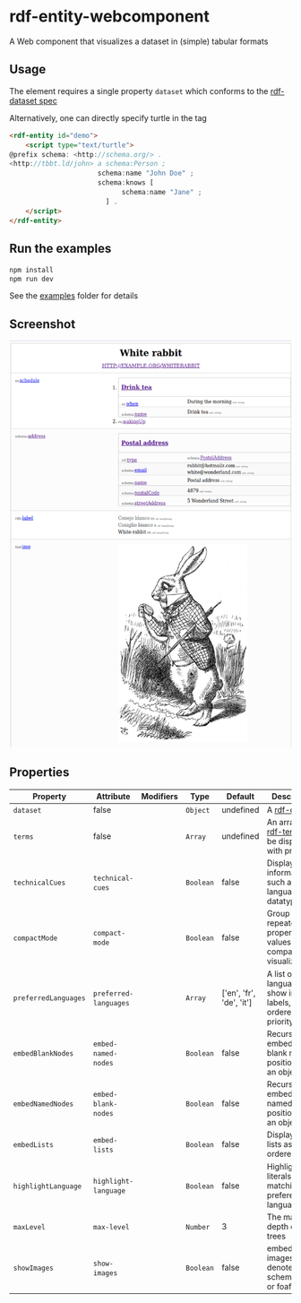 # rdf-entity-webcomponent

A Web component that visualizes a dataset in (simple) tabular formats

## Usage

The element requires a single property `dataset` which conforms to
the [rdf-dataset spec](https://rdf.js.org/dataset-spec/)

Alternatively, one can directly specify turtle in the tag 

```html
<rdf-entity id="demo">
    <script type="text/turtle">
@prefix schema: <http://schema.org/> .
<http://tbbt.ld/john> a schema:Person ;
                      schema:name "John Doe" ;
                      schema:knows [
                            schema:name "Jane" ;
                        ] .
    </script>
</rdf-entity>
```

## Run the examples

```
npm install
npm run dev
```

See the [examples](./examples) folder for details

## Screenshot

![screenshot.png](./docs/screenshot.png)

## Properties

| Property             | Attribute             | Modifiers | Type      | Default                  | Description                                                                                               |
|----------------------|-----------------------|-----------|-----------|--------------------------|-----------------------------------------------------------------------------------------------------------|
| `dataset`            | false                 |           | `Object`  | undefined                | A [rdf-dataset](https://rdf.js.org/dataset-spec/)                                                         |
| `terms`              | false                 |           | `Array`   | undefined                | An array of [rdf-terms](https://rdf.js.org/data-model-spec/#term-interface) to be displayed with priority |
| `technicalCues`      | `technical-cues`      |           | `Boolean` | false                    | Display information such as languages or datatypes                                                        |
| `compactMode`        | `compact-mode`        |           | `Boolean` | false                    | Group repeated properties or values for a compact visualization                                           |
| `preferredLanguages` | `preferred-languages` |           | `Array`   | ['en', 'fr', 'de', 'it'] | A list of the languages to show in the labels, ordered by priority                                        |
| `embedBlankNodes`    | `embed-named-nodes`   |           | `Boolean` | false                    | Recursively embeds any blank node positioned as an object                                                 |
| `embedNamedNodes`    | `embed-blank-nodes`   |           | `Boolean` | false                    | Recursively embeds any named entity positioned as an object                                               |
| `embedLists`         | `embed-lists`         |           | `Boolean` | false                    | Display rdf-lists as ordered lists                                                                        |
| `highlightLanguage`  | `highlight-language`  |           | `Boolean` | false                    | Highlights literals matching prefered language                                                            |
| `maxLevel`           | `max-level`           |           | `Number`  | 3                        | The maximum depth of the trees                                                                            |
| `showImages`         | `show-images`         |           | `Boolean` | false                    | embeds images denoted by schema:image or foaf:img                                                         |
